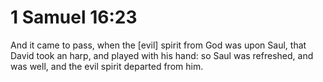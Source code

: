 # 1 Samuel 16:23

And it came to pass, when the [evil] spirit from God was upon Saul, that David took an harp, and played with his hand: so Saul was refreshed, and was well, and the evil spirit departed from him.